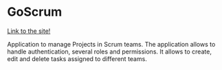 # GoScrum

[Link to the site!](https://gonzalo-fuente.github.io/GoScrum/)

Application to manage Projects in Scrum teams.
The application allows to handle authentication, several roles and permissions. It allows to create, edit and delete tasks assigned to different teams.
